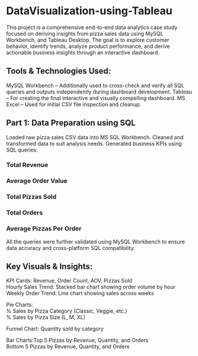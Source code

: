 # DataVisualization-using-Tableau
This project is a comprehensive end-to-end data analytics case study focused on deriving insights from pizza sales data using  MySQL Workbench, and Tableau Desktop. The goal is to explore customer behavior, identify trends, analyze product performance, and derive actionable business insights through an interactive dashboard.
## Tools & Technologies Used:

MySQL Workbench – Additionally used to cross-check and verify all SQL queries and outputs independently during dashboard development.
Tableau – For creating the final interactive and visually compelling dashboard.
MS Excel  – Used for initial CSV file inspection and cleanup.
## Part 1: Data Preparation using SQL
Loaded raw pizza sales CSV data into MS SQL Workbench.
Cleaned and transformed data to suit analysis needs.
Generated business KPIs using SQL queries:
### Total Revenue
### Average Order Value
### Total Pizzas Sold
### Total Orders
### Average Pizzas Per Order
All the queries were further validated using MySQL Workbench to ensure data accuracy and cross-platform SQL compatibility.
## Key Visuals & Insights:

KPI Cards: Revenue, Order Count, AOV, Pizzas Sold <br>
Hourly Sales Trend: Stacked bar chart showing order volume by hour <br>
Weekly Order Trend: Line chart showing sales across weeks <br>

Pie Charts:<br>
% Sales by Pizza Category (Classic, Veggie, etc.)<br>
% Sales by Pizza Size (L, M, XL)<br>

Funnel Chart: Quantity sold by category<br>

Bar Charts:Top 5 Pizzas by Revenue, Quantity, and Orders<br>
Bottom 5 Pizzas by Revenue, Quantity, and Orders<br>
